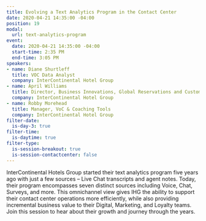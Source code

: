 ```yaml
---
title: Evolving a Text Analytics Program in the Contact Center
date: 2020-04-21 14:35:00 -04:00
position: 19
modal:
  url: text-analytics-program
event:
  date: 2020-04-21 14:35:00 -04:00
  start-time: 2:35 PM
  end-time: 3:05 PM
speakers:
- name: Diane Shurtleff
  title: VOC Data Analyst
  company: InterContinental Hotel Group
- name: April Williams
  title: Director, Business Innovations, Global Reservations and Customer Care
  company: InterContinental Hotel Group
- name: Robby Morehead
  title: Manager, VoC & Coaching Tools
  company: InterContinental Hotel Group
filter-date:
  is-day-3: true
filter-time:
  is-daytime: true
filter-type:
  is-session-breakout: true
  is-session-contactcenter: false
---
```


InterContinental Hotels Group started their text analytics program five years ago with just a few sources – Live Chat transcripts and agent notes. Today, their program encompasses seven distinct sources including Voice, Chat, Surveys, and more. This omnichannel view gives IHG the ability to support their contact center operations more efficiently, while also providing incremental business value to their Digital, Marketing, and Loyalty teams. Join this session to hear about their growth and journey through the years.